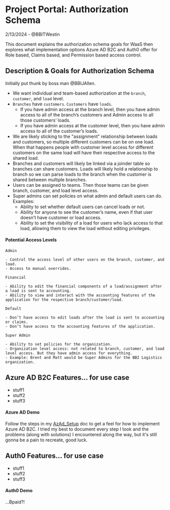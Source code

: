 # Project Portal: Authorization Schema

2/13/2024 - @BBITWestin

This document explains the authorization schema goals for WaaS then explores what implementation options Azure AD B2C and Auth0 offer for Role based, Claims based, and Permission based access control.

## Description & Goals for Authorization Schema

Initially put thunk by boss man @BBIJAllen.

- We want individual and team-based authorization at the `branch`, `customer`, and `load` level.
- `Branches` have `customers`. `Customers` have `loads`.
  - If you have admin access at the branch level, then you have admin access to all of the branch’s customers and Admin access to all those customers’ loads.
  - If you have admin access at the customer level, then you have admin access to all of the customer’s loads.
- We are likely sticking to the "assignment" relationship between loads and customers, so multiple different customers can be on one load. When that happens people with customer level access for different customers on the same load will have their respective access to the shared load.
- Branches and customers will likely be linked via a joinder table so branches can share customers. Loads will likely hold a relationship to branch so we can parse loads to the branch when the customer is shared between multiple branches.
- Users can be assigned to teams. Then those teams can be given branch, customer, and load level access.
- Super admins can set policies on what admin and default users can do. Examples:
  - Ability to set whether default users can cancel loads or not.
  - Ability for anyone to see the customer’s name, even if that user doesn’t have customer or load access.
  - Ability to set the visibility of a load for users who lack access to that load, allowing them to view the load without editing privileges.

#### Potential Access Levels

    Admin

    - Control the access level of other users on the branch, customer, and load.
    - Access to manual overrides.

    Financial

    - Ability to edit the financial components of a load/assignment after a load is sent to accounting.
    - Ability to view and interact with the accounting features of the application for the respective branch/customer/load.

    Default

    - Don’t have access to edit loads after the load is sent to accounting or claims.
    - Don’t have access to the accounting features of the application.

    Super Admin

    - Ability to set policies for the organization.
    - Organization level access: not related to branch, customer, and load level access. But they have admin access for everything.
    - Example: Brent and Matt would be Super Admins for the BBI Logistics organization.

## Azure AD B2C Features... for use case

- stuff1
- stuff2
- stuff3

#### Azure AD Demo

Follow the steps in my [AzAd_Setup](https://github.com/BBITWestin/My-Docs/blob/main/Auth%2BPipelines/AzAD_Setup.md) doc to get a feel for how to implement Azure AD B2C. I tried my best to document every step I took and the problems (along with solutions) I encountered along the way, but it's still gonna be a pain to recreate, good luck.

## Auth0 Features... for use case

- stuff1
- stuff2
- stuff3

#### Auth0 Demo

...Bpaid?!
